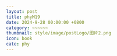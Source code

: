 ```yaml
---
layout: post
title: phyM19
date: 2024-9-28 00:00:00 +0800
category: ~~~~~~
thumbnail: style/image/postLogo/图片2.png
icon: book
cate: phy
---
```


<!-- 
* content
{:toc} -->


<!-- ## demo 01 -->

<br>
<br>

<div id="canva_container" style="width:100%;user-select:none;"></div>
<!-- <script src="../jsfun/ploter.js"></script> -->
<script>
    $(".post-container").css("max-width","1800px")
    $("#article").css("height","1800px")

// add_game_canvas_to_container("canva_container")
</script>

<script src="{{ '/jsfun/jsfun_utils.js' | prepend: site.baseurl    }}   "></script>
<script src="{{ '/jsfun/math.js' | prepend: site.baseurl    }}   "></script>
<script src="{{ '/jsfun/rayMarching.js' | prepend: site.baseurl    }}   "></script>





 <script>
var get_random_color_str=()=>{
  return `rgb(${Math.floor(Math.random()*255)} ${Math.floor(Math.random()*255)} ${Math.floor(Math.random()*255)} / ${Math.floor(Math.random()*100)}%)`
}
var get_random_color_str_bright=()=>{
  return `rgb(${Math.floor(Math.random()*255)} ${Math.floor(Math.random()*255)} ${Math.floor(Math.random()*255)} / 100%)`
}

  $(".post-container .post-content").css("box-shadow",`${get_random_color_str()}  18px 0px,${get_random_color_str()}  35px 0px,${get_random_color_str()} 45px 0px, ${get_random_color_str()}  50px 0px, ${get_random_color_str()} 55px 0px`)




window.onload = function() {
    $("#footer").remove()
    $("#header").css("backdrop-filter","blur(51px) saturate(13)")

    $("#header").css("z-index","16")
    $("#header").empty()
    $(".page-page")[0].remove()
    // $(".navigation").empty()




    }




</script>


